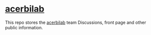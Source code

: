 # [acerbilab](https://github.com/acerbilab)

This repo stores the [acerbilab](https://github.com/acerbilab) team Discussions, front page and other public information.
